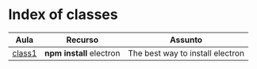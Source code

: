# Index of classes

|    Aula    |    Recurso    |    Assunto    |
|------------|---------------|---------------|
|[class1](./Selection1-and-2/Class1.md)|**npm install** electron|The best way to install electron|
